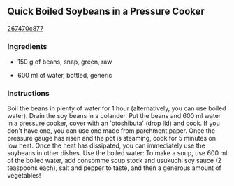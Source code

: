 ## Quick Boiled Soybeans in a Pressure Cooker

[267470c877](https://cookpad.com/us/recipes/150895-quick-boiled-soybeans-in-a-pressure-cooker)

### Ingredients

 - 150 g of beans, snap, green, raw

 - 600 ml of water, bottled, generic

### Instructions

Boil the beans in plenty of water for 1 hour (alternatively, you can use boiled water). Drain the soy beans in a colander. Put the beans and 600 ml water in a pressure cooker, cover with an 'otoshibuta' (drop lid) and cook. If you don't have one, you can use one made from parchment paper. Once the pressure gauge has risen and the pot is steaming, cook for 5 minutes on low heat. Once the heat has dissipated, you can immediately use the soybeans in other dishes. Use the boiled water: To make a soup, use 600 ml of the boiled water, add consomme soup stock and usukuchi soy sauce (2 teaspoons each), salt and pepper to taste, and then a generous amount of vegetables!